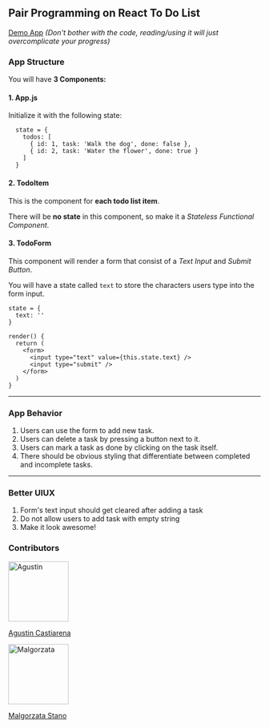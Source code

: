 ## Pair Programming on React To Do List

[Demo App](https://codepen.io/marekdano/pen/bVNYpq) _(Don't bother with the code, reading/using it will just overcomplicate your progress)_

### App Structure

You will have **3 Components:**

#### 1. App.js

Initialize it with the following state:

```
  state = {
    todos: [
      { id: 1, task: 'Walk the dog', done: false },
      { id: 2, task: 'Water the flower', done: true }
    ]
  }
```

#### 2. TodoItem

This is the component for **each todo list item**.

There will be **no state** in this component, so make it a _Stateless Functional Component_.

#### 3. TodoForm

This component will render a form that consist of a _Text Input_ and _Submit Button_.

You will have a state called `text` to store the characters users type into the form input.

```
state = {
  text: ''
}

render() {
  return (
    <form>
      <input type="text" value={this.state.text} />
      <input type="submit" />
    </form>
  )
}
```

---

### App Behavior

1. Users can use the form to add new task.
2. Users can delete a task by pressing a button next to it.
3. Users can mark a task as done by clicking on the task itself.
4. There should be obvious styling that differentiate between completed and incomplete tasks.

---

### Better UIUX

1. Form's text input should get cleared after adding a task
2. Do not allow users to add task with empty string
3. Make it look awesome!

### Contributors

<img src="https://avatars.githubusercontent.com/u/1714040" alt="Agustin" width="120"/>

[Agustin Castiarena](mailto:castiarena@gmail.com)

<img src="https://avatars.githubusercontent.com/u/92160569" alt="Malgorzata" width="120"/>

[Malgorzata Stano](mailto:stano.malgorzata@gmail.com)
